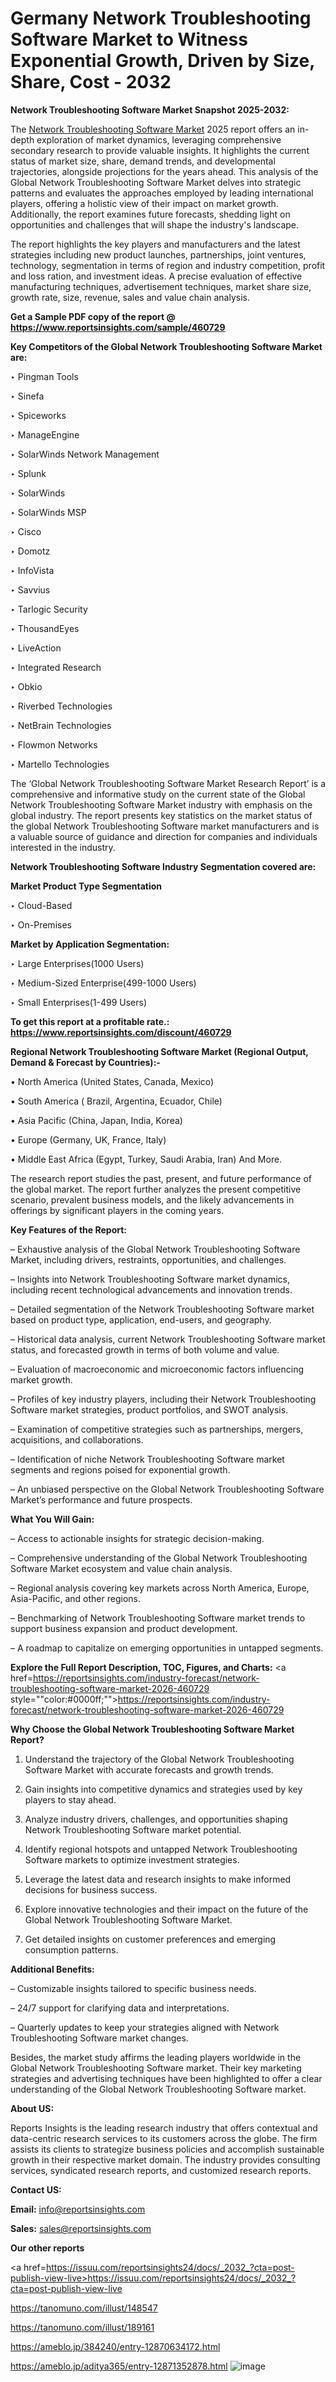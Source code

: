 # Germany Network Troubleshooting Software Market to Witness Exponential Growth, Driven by Size, Share, Cost - 2032

<strong>Network Troubleshooting Software Market Snapshot 2025-2032:</strong>

The <a href=https://www.reportsinsights.com/sample/460729>Network Troubleshooting Software Market</a> 2025 report offers an in-depth exploration of market dynamics, leveraging comprehensive secondary research to provide valuable insights. It highlights the current status of market size, share, demand trends, and developmental trajectories, alongside projections for the years ahead. This analysis of the Global Network Troubleshooting Software Market delves into strategic patterns and evaluates the approaches employed by leading international players, offering a holistic view of their impact on market growth. Additionally, the report examines future forecasts, shedding light on opportunities and challenges that will shape the industry's landscape.

The report highlights the key players and manufacturers and the latest strategies including new product launches, partnerships, joint ventures, technology, segmentation in terms of region and industry competition, profit and loss ration, and investment ideas. A precise evaluation of effective manufacturing techniques, advertisement techniques, market share size, growth rate, size, revenue, sales and value chain analysis.

<strong>Get a Sample PDF copy of the report @ <a href=https://www.reportsinsights.com/sample/460729 style=color:#0000ff;>https://www.reportsinsights.com/sample/460729</a></strong>

<strong>Key Competitors of the Global Network Troubleshooting Software Market are:</strong>

‣ Pingman Tools

‣ Sinefa

‣ Spiceworks

‣ ManageEngine

‣ SolarWinds Network Management

‣ Splunk

‣ SolarWinds

‣ SolarWinds MSP

‣ Cisco

‣ Domotz

‣ InfoVista

‣ Savvius

‣ Tarlogic Security

‣ ThousandEyes

‣ LiveAction

‣ Integrated Research

‣ Obkio

‣ Riverbed Technologies

‣ NetBrain Technologies

‣ Flowmon Networks

‣ Martello Technologies

The ‘Global Network Troubleshooting Software Market Research Report’ is a comprehensive and informative study on the current state of the Global Network Troubleshooting Software Market industry with emphasis on the global industry. The report presents key statistics on the market status of the global Network Troubleshooting Software market manufacturers and is a valuable source of guidance and direction for companies and individuals interested in the industry.

<strong>Network Troubleshooting Software Industry Segmentation covered are:</strong>

<strong>Market Product Type Segmentation</strong>

‣ Cloud-Based

‣ On-Premises

<strong>Market by Application Segmentation:</strong>

‣ Large Enterprises(1000 Users)

‣ Medium-Sized Enterprise(499-1000 Users)

‣ Small Enterprises(1-499 Users)

<strong>To get this report at a profitable rate.: <a href=https://www.reportsinsights.com/discount/460729 style=color:#0000ff;>https://www.reportsinsights.com/discount/460729</a></strong>

<strong>Regional Network Troubleshooting Software Market (Regional Output, Demand &amp; Forecast by Countries):-</strong>

• North America (United States, Canada, Mexico)

• South America ( Brazil, Argentina, Ecuador, Chile)

• Asia Pacific (China, Japan, India, Korea)

• Europe (Germany, UK, France, Italy)

• Middle East Africa (Egypt, Turkey, Saudi Arabia, Iran) And More.

The research report studies the past, present, and future performance of the global market. The report further analyzes the present competitive scenario, prevalent business models, and the likely advancements in offerings by significant players in the coming years.

<strong>Key Features of the Report:</strong>

– Exhaustive analysis of the Global Network Troubleshooting Software Market, including drivers, restraints, opportunities, and challenges.

– Insights into Network Troubleshooting Software market dynamics, including recent technological advancements and innovation trends.

– Detailed segmentation of the Network Troubleshooting Software market based on product type, application, end-users, and geography.

– Historical data analysis, current Network Troubleshooting Software market status, and forecasted growth in terms of both volume and value.

– Evaluation of macroeconomic and microeconomic factors influencing market growth.

– Profiles of key industry players, including their Network Troubleshooting Software market strategies, product portfolios, and SWOT analysis.

– Examination of competitive strategies such as partnerships, mergers, acquisitions, and collaborations.

– Identification of niche Network Troubleshooting Software market segments and regions poised for exponential growth.

– An unbiased perspective on the Global Network Troubleshooting Software Market’s performance and future prospects.

<strong>What You Will Gain:</strong>

– Access to actionable insights for strategic decision-making.

– Comprehensive understanding of the Global Network Troubleshooting Software Market ecosystem and value chain analysis.

– Regional analysis covering key markets across North America, Europe, Asia-Pacific, and other regions.

– Benchmarking of Network Troubleshooting Software market trends to support business expansion and product development.

– A roadmap to capitalize on emerging opportunities in untapped segments.

<strong>Explore the Full Report Description, TOC, Figures, and Charts:</strong>
<a href=https://reportsinsights.com/industry-forecast/network-troubleshooting-software-market-2026-460729 style=""color:#0000ff;"">https://reportsinsights.com/industry-forecast/network-troubleshooting-software-market-2026-460729</a>

<strong>Why Choose the Global Network Troubleshooting Software Market Report?</strong>

1. Understand the trajectory of the Global Network Troubleshooting Software Market with accurate forecasts and growth trends.

2. Gain insights into competitive dynamics and strategies used by key players to stay ahead.

3. Analyze industry drivers, challenges, and opportunities shaping Network Troubleshooting Software market potential.

4. Identify regional hotspots and untapped Network Troubleshooting Software markets to optimize investment strategies.

5. Leverage the latest data and research insights to make informed decisions for business success.

6. Explore innovative technologies and their impact on the future of the Global Network Troubleshooting Software Market.

7. Get detailed insights on customer preferences and emerging consumption patterns.

<strong>Additional Benefits:</strong>

– Customizable insights tailored to specific business needs.

– 24/7 support for clarifying data and interpretations.

– Quarterly updates to keep your strategies aligned with Network Troubleshooting Software market changes.

Besides, the market study affirms the leading players worldwide in the Global Network Troubleshooting Software market. Their key marketing strategies and advertising techniques have been highlighted to offer a clear understanding of the Global Network Troubleshooting Software market.

<strong><strong>About US</strong>:</strong>

Reports Insights is the leading research industry that offers contextual and data-centric research services to its customers across the globe. The firm assists its clients to strategize business policies and accomplish sustainable growth in their respective market domain. The industry provides consulting services, syndicated research reports, and customized research reports.

<strong>Contact US:</strong>

<p class=><b>Email:</b> <a href=mailto:info@reportsinsights.com>info@reportsinsights.com</a></p>
<p class=><b>Sales:</b> <a href=mailto:sales@reportsinsights.com>sales@reportsinsights.com</a></p>

<strong>Our other reports</strong>

<a href=https://issuu.com/reportsinsights24/docs/_2032_?cta=post-publish-view-live>https://issuu.com/reportsinsights24/docs/_2032_?cta=post-publish-view-live</a>

<a href=https://tanomuno.com/illust/148547>https://tanomuno.com/illust/148547</a>

<a href=https://tanomuno.com/illust/189161>https://tanomuno.com/illust/189161</a>

<a href=https://ameblo.jp/384240/entry-12870634172.html>https://ameblo.jp/384240/entry-12870634172.html</a>

<a href=https://ameblo.jp/aditya365/entry-12871352878.html>https://ameblo.jp/aditya365/entry-12871352878.html</a>
![image](https://github.com/user-attachments/assets/e907690f-4139-4447-8415-026607330ad7)
